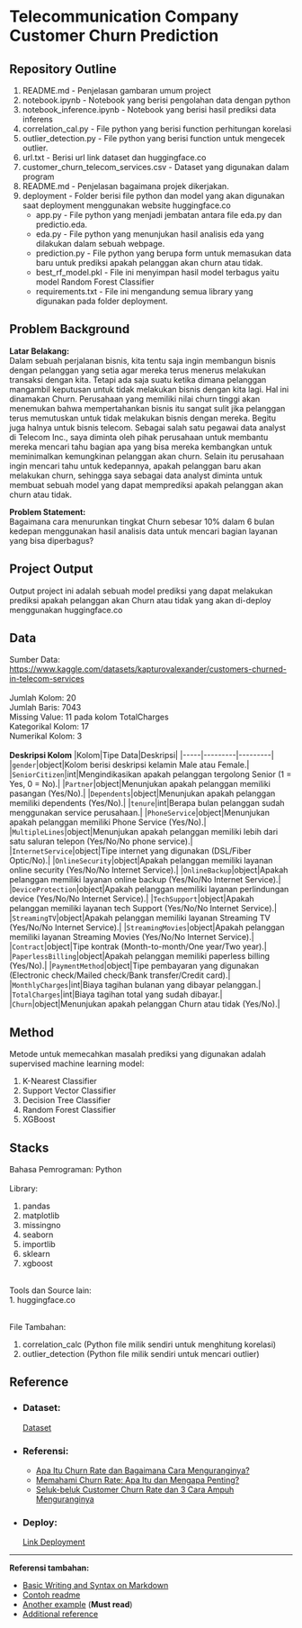 # Telecommunication Company Customer Churn Prediction

## Repository Outline
1. README.md - Penjelasan gambaran umum project
2. notebook.ipynb - Notebook yang berisi pengolahan data dengan python
3. notebook_inference.ipynb - Notebook yang berisi hasil prediksi data inferens
4. correlation_cal.py - File python yang berisi function perhitungan korelasi
5. outlier_detection.py - File python yang berisi function untuk mengecek outlier.
6. url.txt - Berisi url link dataset dan huggingface.co
7. customer_churn_telecom_services.csv - Dataset yang digunakan dalam program
8. README.md - Penjelasan bagaimana projek dikerjakan.
9. deployment - Folder berisi file python dan model yang akan digunakan saat deployment menggunakan website huggingface.co
    - app.py - File python yang menjadi jembatan antara file eda.py dan predictio.eda.
    - eda.py - File python yang menunjukan hasil analisis eda yang dilakukan dalam sebuah webpage.
    - prediction.py - File python yang berupa form untuk memasukan data baru untuk prediksi apakah pelanggan akan churn atau tidak.
    - best_rf_model.pkl - File ini menyimpan hasil model terbagus yaitu model Random Forest Classifier
    - requirements.txt - File ini mengandung semua library yang digunakan pada folder deployment.


## Problem Background
**Latar Belakang:**<br>
Dalam sebuah perjalanan bisnis, kita tentu saja ingin membangun bisnis dengan pelanggan yang setia agar mereka terus menerus melakukan transaksi dengan kita. Tetapi ada saja suatu ketika dimana pelanggan mangambil keputusan untuk tidak melakukan bisnis dengan kita lagi. Hal ini dinamakan Churn. Perusahaan yang memiliki nilai churn tinggi akan menemukan bahwa mempertahankan bisnis itu sangat sulit jika pelanggan terus memutuskan untuk tidak melakukan bisnis dengan mereka. Begitu juga halnya untuk bisnis telecom. Sebagai salah satu pegawai data analyst di Telecom Inc., saya diminta oleh pihak perusahaan untuk membantu mereka mencari tahu bagian apa yang bisa mereka kembangkan untuk meminimalkan kemungkinan pelanggan akan churn. Selain itu perusahaan ingin mencari tahu untuk kedepannya, apakah pelanggan baru akan melakukan churn, sehingga saya sebagai data analyst diminta untuk membuat sebuah model yang dapat memprediksi apakah pelanggan akan churn atau tidak.

**Problem Statement:**<br>
Bagaimana cara menurunkan tingkat Churn sebesar 10% dalam 6 bulan kedepan menggunakan hasil analisis data untuk mencari bagian layanan yang bisa diperbagus?


## Project Output
Output project ini adalah sebuah model prediksi yang dapat melakukan prediksi apakah pelanggan akan Churn atau tidak yang akan di-deploy menggunakan huggingface.co


## Data
Sumber Data: https://www.kaggle.com/datasets/kapturovalexander/customers-churned-in-telecom-services<br><br>
Jumlah Kolom: 20 <br>
Jumlah Baris: 7043 <br>
Missing Value: 11 pada kolom TotalCharges <br>
Kategorikal Kolom: 17 <br>
Numerikal Kolom: 3<br><br>
**Deskripsi Kolom**
|Kolom|Tipe Data|Deskripsi| 
|-----|---------|---------|
|`gender`|object|Kolom berisi deskripsi kelamin Male atau Female.|
|`SeniorCitizen`|int|Mengindikasikan apakah pelanggan tergolong Senior (1 = Yes, 0 = No).|
|`Partner`|object|Menunjukan apakah pelanggan memiliki pasangan (Yes/No).|
|`Dependents`|object|Menunjukan apakah pelanggan memiliki dependents (Yes/No).|
|`tenure`|int|Berapa bulan pelanggan sudah menggunakan service perusahaan.|
|`PhoneService`|object|Menunjukan apakah pelanggan memiliki Phone Service (Yes/No).|
|`MultipleLines`|object|Menunjukan apakah pelanggan memiliki lebih dari satu saluran telepon (Yes/No/No phone service).|
|`InternetService`|object|Tipe internet yang digunakan (DSL/Fiber Optic/No).|
|`OnlineSecurity`|object|Apakah pelanggan memiliki layanan online security (Yes/No/No Internet Service).|
|`OnlineBackup`|object|Apakah pelanggan memiliki layanan online backup (Yes/No/No Internet Service).|
|`DeviceProtection`|object|Apakah pelanggan memiliki layanan perlindungan device (Yes/No/No Internet Service).|
|`TechSupport`|object|Apakah pelanggan memiliki layanan tech Support (Yes/No/No Internet Service).|
|`StreamingTV`|object|Apakah pelanggan memiliki layanan Streaming TV (Yes/No/No Internet Service).|
|`StreamingMovies`|object|Apakah pelanggan memiliki layanan Streaming Movies (Yes/No/No Internet Service).|
|`Contract`|object|Tipe kontrak (Month-to-month/One year/Two year).|
|`PaperlessBilling`|object|Apakah pelanggan memiliki paperless billing (Yes/No).|
|`PaymentMethod`|object|Tipe pembayaran yang digunakan (Electronic check/Mailed check/Bank transfer/Credit card).|
|`MonthlyCharges`|int|Biaya tagihan bulanan yang dibayar pelanggan.|
|`TotalCharges`|int|Biaya tagihan total yang sudah dibayar.|
|`Churn`|object|Menunjukan apakah pelanggan Churn atau tidak (Yes/No).|

## Method
Metode untuk memecahkan masalah prediksi yang digunakan adalah supervised machine learning model:
1. K-Nearest Classifier
2. Support Vector Classifier
3. Decision Tree Classifier
4. Random Forest Classifier
5. XGBoost

## Stacks
Bahasa Pemrograman: Python<br>
<br>Library:<br>
1. pandas
2. matplotlib
3. missingno
4. seaborn
5. importlib
6. sklearn
7. xgboost

<br>
Tools dan Source lain: <br>
1. huggingface.co
<br>

<br>File Tambahan:
1. correlation_calc (Python file milik sendiri untuk menghitung korelasi)
2. outlier_detection (Python file milik sendiri untuk mencari outlier)

## Reference

- ### Dataset:
    [Dataset](https://www.kaggle.com/datasets/kapturovalexander/customers-churned-in-telecom-services)

- ### Referensi:
    - [Apa Itu Churn Rate dan Bagaimana Cara Menguranginya?](https://mekari.com/blog/penjelasan-churn-rate/)
    - [Memahami Churn Rate: Apa Itu dan Mengapa Penting?](https://www.idxchannel.com/economics/memahami-churn-rate-apa-itu-dan-mengapa-penting)
    - [Seluk-beluk Customer Churn Rate dan 3 Cara Ampuh Menguranginya](https://glints.com/id/lowongan/churn-rate-adalah/)

 - ### Deploy:
    [Link Deployment](https://huggingface.co/spaces/ray-dion/Milestones-2)
---

**Referensi tambahan:**
- [Basic Writing and Syntax on Markdown](https://docs.github.com/en/get-started/writing-on-github/getting-started-with-writing-and-formatting-on-github/basic-writing-and-formatting-syntax)
- [Contoh readme](https://github.com/fahmimnalfrzki/Swift-XRT-Automation)
- [Another example](https://github.com/sanggusti/final_bangkit) (**Must read**)
- [Additional reference](https://www.freecodecamp.org/news/how-to-write-a-good-readme-file/)